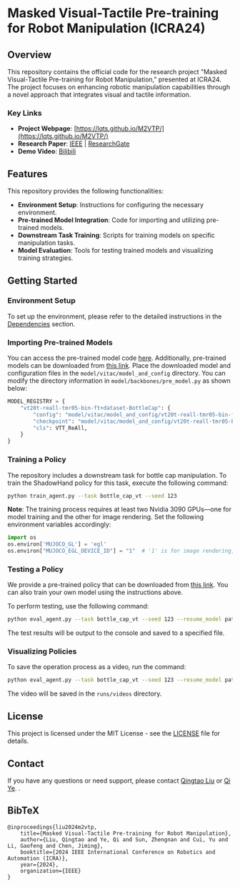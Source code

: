 
# Masked Visual-Tactile Pre-training for Robot Manipulation (ICRA24)

## Overview
This repository contains the official code for the research project "Masked Visual-Tactile Pre-training for Robot Manipulation," presented at ICRA24. The project focuses on enhancing robotic manipulation capabilities through a novel approach that integrates visual and tactile information.

### Key Links
- **Project Webpage**: [https://lqts.github.io/M2VTP/](https://lqts.github.io/M2VTP/)
- **Research Paper**: [IEEE](https://ieeexplore.ieee.org/document/10610933/) | [ResearchGate](https://www.researchgate.net/publication/378067504_Masked_Visual-Tactile_Pre-training_for_Robot_Manipulation)
- **Demo Video**: [Bilibili](https://www.bilibili.com/video/BV1pqkyYyEnp/?spm_id_from=333.1387.homepage.video_card.click)

## Features
This repository provides the following functionalities:
- **Environment Setup**: Instructions for configuring the necessary environment.
- **Pre-trained Model Integration**: Code for importing and utilizing pre-trained models.
- **Downstream Task Training**: Scripts for training models on specific manipulation tasks.
- **Model Evaluation**: Tools for testing trained models and visualizing training strategies.

## Getting Started

### Environment Setup
To set up the environment, please refer to the detailed instructions in the [Dependencies](https://github.com/LQTS/Pretraining_for_M2VTP?tab=readme-ov-file#dependencies) section.

### Importing Pre-trained Models
You can access the pre-trained model code [here](https://github.com/LQTS/Pretraining_for_M2VTP). Additionally, pre-trained models can be downloaded from [this link](https://1drv.ms/f/c/9054151f0ba654c9/EmdvA3bTnsNErIH6P5rsvlwBm-K3KRsRZKDm99xcYqoROA). Place the downloaded model and configuration files in the `model/vitac/model_and_config` directory. You can modify the directory information in `model/backbones/pre_model.py` as shown below:

```python
MODEL_REGISTRY = {
    "vt20t-reall-tmr05-bin-ft+dataset-BottleCap": {
        "config": "model/vitac/model_and_config/vt20t-reall-tmr05-bin-ft+dataset-BottleCap.json",
        "checkpoint": "model/vitac/model_and_config/vt20t-reall-tmr05-bin-ft+dataset-BottleCap.pt",
        "cls": VTT_ReAll,
    }
}
```

### Training a Policy
The repository includes a downstream task for bottle cap manipulation. To train the ShadowHand policy for this task, execute the following command:

```bash
python train_agent.py --task bottle_cap_vt --seed 123
```

**Note**: The training process requires at least two Nvidia 3090 GPUs—one for model training and the other for image rendering. Set the following environment variables accordingly:

```python
import os
os.environ['MUJOCO_GL'] = 'egl'
os.environ["MUJOCO_EGL_DEVICE_ID"] = "1"  # '1' is for image rendering, '0' is used for training.
```

### Testing a Policy
We provide a pre-trained policy that can be downloaded from [this link](https://1drv.ms/u/c/9054151f0ba654c9/EcRGCIisVj5EjPj4diXzFEsB25UKUT_ccNMlmlhV50Q-FA). You can also train your own model using the instructions above.

To perform testing, use the following command:

```bash
python eval_agent.py --task bottle_cap_vt --seed 123 --resume_model path/to/your/model.pt --test
```

The test results will be output to the console and saved to a specified file.

### Visualizing Policies
To save the operation process as a video, run the command:

```bash
python eval_agent.py --task bottle_cap_vt --seed 123 --resume_model path/to/your/model.pt --test --env_vis
```

The video will be saved in the `runs/videos` directory.
## License

This project is licensed under the MIT License - see the [LICENSE](./LICENSE/) file for details.


## Contact

If you have any questions or need support, please contact <a href="mailto:l_qingtao@zju.edu.cn"> Qingtao Liu</a> or <a href="mailto:qi.ye@zju.edu.cn">Qi Ye</a>.
.

## BibTeX
```
@inproceedings{liu2024m2vtp,
    title={Masked Visual-Tactile Pre-training for Robot Manipulation},
    author={Liu, Qingtao and Ye, Qi and Sun, Zhengnan and Cui, Yu and Li, Gaofeng and Chen, Jiming},
    booktitle={2024 IEEE International Conference on Robotics and Automation (ICRA)},
    year={2024},
    organization={IEEE}
} 
```